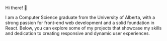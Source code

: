 Hi there! 👋

I am a Computer Science graduate from the University of Alberta, with a strong passion for front-end web development and a solid foundation in React. Below, you can explore some of my projects that showcase my skills and dedication to creating responsive and dynamic user experiences.
